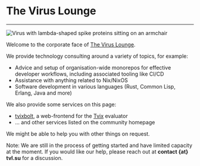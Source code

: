 The Virus Lounge
================

----------------

<img class="tvl-logo" src="https://static.tvl.su/latest/logo-animated.svg"
     alt="Virus with lambda-shaped spike proteins sitting on an armchair">

Welcome to the corporate face of [The Virus Lounge][tvl-fyi].

We provide technology consulting around a variety of topics, for
example:

* Advice and setup of organisation-wide monorepos for effective
  developer workflows, including associated tooling like CI/CD
* Assistance with anything related to Nix/NixOS
* Software development in various languages (Rust, Common Lisp,
  Erlang, Java and more)

We also provide some services on this page:

* [tvixbolt][], a web-frontend for the [Tvix][] evaluator
* ... and other services listed on the community homepage

We might be able to help you with other things on request.

Note: We are still in the process of getting started and have limited
capacity at the moment. If you would like our help, please reach out
at **contact {at} tvl.su** for a discussion.

[tvl-fyi]: https://tvl.fyi
[Tvix]: https://cs.tvl.fyi/depot/-/tree/tvix
[tvixbolt]: https://tvixbolt.tvl.su
